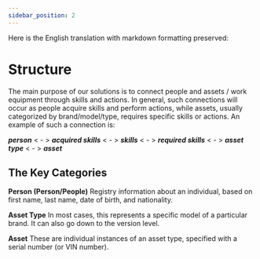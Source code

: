 ```yaml
---
sidebar_position: 2
---
```


Here is the English translation with markdown formatting preserved:

# Structure

The main purpose of our solutions is to connect people and assets / work equipment through skills and actions. In general, such connections will occur as people acquire skills and perform actions, while assets, usually categorized by brand/model/type, requires specific skills or actions. An example of such a connection is:

***person*** < - > ***acquired skills*** < - > ***skills*** < - > ***required skills*** < - > ***asset type*** < - > ***asset***

## The Key Categories

**Person (Person/People)**
Registry information about an individual, based on first name, last name, date of birth, and nationality.

**Asset Type**
In most cases, this represents a specific model of a particular brand. It can also go down to the version level.

**Asset**
These are individual instances of an asset type, specified with a serial number (or VIN number).